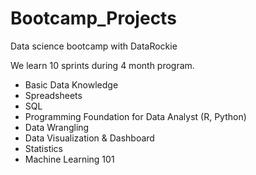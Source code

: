 # Bootcamp_Projects

Data science bootcamp with DataRockie

We learn 10 sprints during 4 month program.

- Basic Data Knowledge
- Spreadsheets
- SQL
- Programming Foundation for Data Analyst (R, Python)
- Data Wrangling
- Data Visualization & Dashboard
- Statistics
- Machine Learning 101
